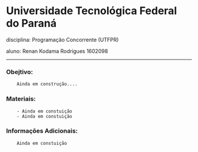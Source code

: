 <h1>Universidade Tecnológica Federal do Paraná</h1>

<b2>disciplina: Programação Concorrente (UTFPR)</b2>

<b3>aluno: Renan Kodama Rodrigues 1602098</b3>    

-----------------------------------------------------

    
   
   
<h3>Obejtivo:</h3>

        Ainda em construção....
    
    
    
<h3>Materiais:</h3>

        - Ainda em constuição
        - Ainda em constuição
  
  

<h3>Informações Adicionais:</h3>

        Ainda em constuição

